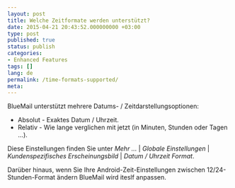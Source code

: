 ```yaml
---
layout: post
title: Welche Zeitformate werden unterstützt?
date: 2015-04-21 20:43:52.000000000 +03:00
type: post
published: true
status: publish
categories:
- Enhanced Features
tags: []
lang: de
permalink: /time-formats-supported/
meta:
---
```


BlueMail unterstützt mehrere Datums- / Zeitdarstellungsoptionen:

* Absolut - Exaktes Datum / Uhrzeit.
* Relativ - Wie lange verglichen mit jetzt (in Minuten, Stunden oder Tagen ...).

Diese Einstellungen finden Sie unter *Mehr ...* \| *Globale Einstellungen* \| *Kundenspezifisches Erscheinungsbild* \| *Datum / Uhrzeit Format*.

Darüber hinaus, wenn Sie Ihre Android-Zeit-Einstellungen zwischen 12/24-Stunden-Format ändern BlueMail wird iteslf anpassen.
